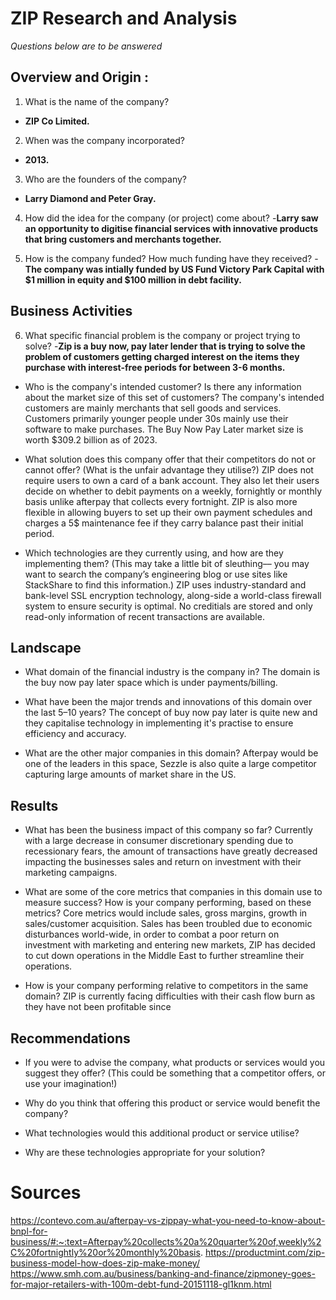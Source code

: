 # ZIP Research and Analysis # 
*Questions below are to be answered*
## Overview and Origin :
  1. What is the name of the company? 
  - **ZIP Co Limited.**
  2. When was the company incorporated? 
  - **2013.**

  3. Who are the founders of the company? 
  - **Larry Diamond and Peter Gray.**

  4. How did the idea for the company (or project) come about? 
  -**Larry saw an opportunity to digitise financial services with innovative products that bring customers and merchants together.**

  5. How is the company funded? How much funding have they received? 
-**The company was intially funded by US Fund Victory Park Capital with $1 million in equity and $100 million in debt facility.** 

## Business Activities

6. What specific financial problem is the company or project trying to solve?
   -**Zip is a buy now, pay later lender that is trying to solve the problem of customers getting charged interest on the items they purchase with interest-free periods for between 3-6 months.**

* Who is the company's intended customer?  Is there any information about the market size of this set of customers? 
The company's intended customers are mainly merchants that sell goods and services. Customers primarily younger people under 30s mainly use their software to make purchases. The Buy Now Pay Later market size is worth $309.2 billion as of 2023. 

* What solution does this company offer that their competitors do not or cannot offer? (What is the unfair advantage they utilise?)
ZIP does not require users to own a card of a bank account. They also let their users decide on whether to debit payments on a weekly, fornightly or monthly basis unlike afterpay that collects every fortnight. ZIP is also more flexible in allowing buyers to set up their own payment schedules and charges a 5$ maintenance fee if they carry balance past their initial period. 

* Which technologies are they currently using, and how are they implementing them? (This may take a little bit of sleuthing–– you may want to search the company’s engineering blog or use sites like StackShare to find this information.)
ZIP uses industry-standard and bank-level SSL encryption technology, along-side a world-class firewall system to ensure security is optimal. No creditials are stored and only read-only information of recent transactions are available. 

## Landscape

* What domain of the financial industry is the company in?
The domain is the buy now pay later space which is under payments/billing. 

* What have been the major trends and innovations of this domain over the last 5–10 years?
The concept of buy now pay later is quite new and they capitalise technology in implementing it's practise to ensure efficiency and accuracy. 
* What are the other major companies in this domain?
Afterpay would be one of the leaders in this space, Sezzle is also quite a large competitor capturing large amounts of market share in the US. 

## Results

* What has been the business impact of this company so far?
Currently with a large decrease in consumer discretionary spending due to recessionary fears, the amount of transactions have greatly decreased impacting the businesses sales and return on investment with their marketing campaigns. 

* What are some of the core metrics that companies in this domain use to measure success? How is your company performing, based on these metrics?
Core metrics would include sales, gross margins, growth in sales/customer acquisition. 
Sales has been troubled due to economic disturbances world-wide, in order to combat a poor return on investment with marketing and entering new markets, ZIP has decided to cut down operations in the Middle East to further streamline their operations. 

* How is your company performing relative to competitors in the same domain?
ZIP is currently facing difficulties with their cash flow burn as they have not been profitable since 


## Recommendations

* If you were to advise the company, what products or services would you suggest they offer? (This could be something that a competitor offers, or use your imagination!)

* Why do you think that offering this product or service would benefit the company?

* What technologies would this additional product or service utilise?

* Why are these technologies appropriate for your solution?







# Sources
https://contevo.com.au/afterpay-vs-zippay-what-you-need-to-know-about-bnpl-for-business/#:~:text=Afterpay%20collects%20a%20quarter%20of,weekly%2C%20fortnightly%20or%20monthly%20basis.
https://productmint.com/zip-business-model-how-does-zip-make-money/
https://www.smh.com.au/business/banking-and-finance/zipmoney-goes-for-major-retailers-with-100m-debt-fund-20151118-gl1knm.html
